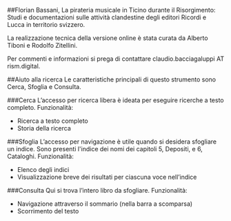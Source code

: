 ##Florian Bassani, La pirateria musicale in Ticino durante il Risorgimento: Studi e documentazioni sulle attività clandestine degli editori Ricordi e Lucca in territorio svizzero.

La realizzazione tecnica della versione online è stata curata da Alberto Tiboni e Rodolfo Zitellini.

Per commenti e informazioni si prega di contattare claudio.bacciagaluppi AT rism.digital.


##Aiuto alla ricerca
Le caratteristiche principali di questo strumento sono Cerca, Sfoglia e Consulta.

###Cerca
L’accesso per ricerca libera è ideata per eseguire ricerche a testo completo. Funzionalità:
- Ricerca a testo completo
- Storia della ricerca

###Sfoglia
L’accesso per navigazione è utile quando si desidera sfogliare un indice. Sono presenti l'indice dei nomi dei capitoli 5, Depositi, e 6, Cataloghi. Funzionalità:
- Elenco degli indici
- Visualizzazione breve dei risultati per ciascuna voce nell’indice

###Consulta
Qui si trova l’intero libro da sfogliare. Funzionalità:
- Navigazione attraverso il sommario (nella barra a scomparsa)
- Scorrimento del testo
